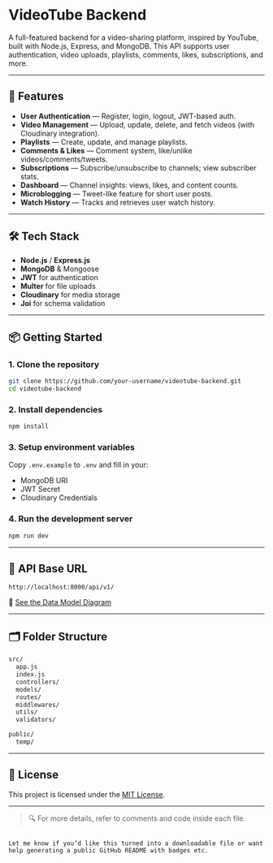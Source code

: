 # VideoTube Backend

A full-featured backend for a video-sharing platform, inspired by YouTube, built with Node.js, Express, and MongoDB. This API supports user authentication, video uploads, playlists, comments, likes, subscriptions, and more.

---

## 🚀 Features

- **User Authentication** — Register, login, logout, JWT-based auth.
- **Video Management** — Upload, update, delete, and fetch videos (with Cloudinary integration).
- **Playlists** — Create, update, and manage playlists.
- **Comments & Likes** — Comment system, like/unlike videos/comments/tweets.
- **Subscriptions** — Subscribe/unsubscribe to channels; view subscriber stats.
- **Dashboard** — Channel insights: views, likes, and content counts.
- **Microblogging** — Tweet-like feature for short user posts.
- **Watch History** — Tracks and retrieves user watch history.

---

## 🛠️ Tech Stack

- **Node.js** / **Express.js**
- **MongoDB** & Mongoose
- **JWT** for authentication
- **Multer** for file uploads
- **Cloudinary** for media storage
- **Joi** for schema validation

---

## 📦 Getting Started

### 1. Clone the repository

```sh
git clone https://github.com/your-username/videotube-backend.git
cd videotube-backend
```

### 2. Install dependencies

```sh
npm install
```

### 3. Setup environment variables

Copy `.env.example` to `.env` and fill in your:

* MongoDB URI
* JWT Secret
* Cloudinary Credentials

### 4. Run the development server

```sh
npm run dev
```

---

## 📡 API Base URL

```
http://localhost:8000/api/v1/
```

📎 [See the Data Model Diagram](https://app.eraser.io/workspace/YtPqZ1VogxGy1jzIDkzj)

---

## 🗂️ Folder Structure

```sh
src/
  app.js
  index.js
  controllers/
  models/
  routes/
  middlewares/
  utils/
  validators/

public/
  temp/
```

---

## 📄 License

This project is licensed under the [MIT License](LICENSE).

---

> 🔍 For more details, refer to comments and code inside each file.

```

Let me know if you’d like this turned into a downloadable file or want help generating a public GitHub README with badges etc.
```
